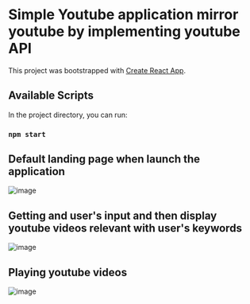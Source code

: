 # Simple Youtube application mirror youtube by implementing youtube API

This project was bootstrapped with [Create React App](https://github.com/facebook/create-react-app).

## Available Scripts

In the project directory, you can run:

### `npm start`

## Default landing page when launch the application

![image](https://user-images.githubusercontent.com/25336029/139505443-05372b28-24a7-47d5-8a18-a92cf98123b0.png)

## Getting and user's input and then display youtube videos relevant with user's keywords

![image](https://user-images.githubusercontent.com/25336029/139505522-8564127c-1a33-4f63-85fc-9730c4178461.png)

## Playing youtube videos

![image](https://user-images.githubusercontent.com/25336029/139505571-7c609ac0-35c9-4f3b-a915-baaef46380cf.png)
